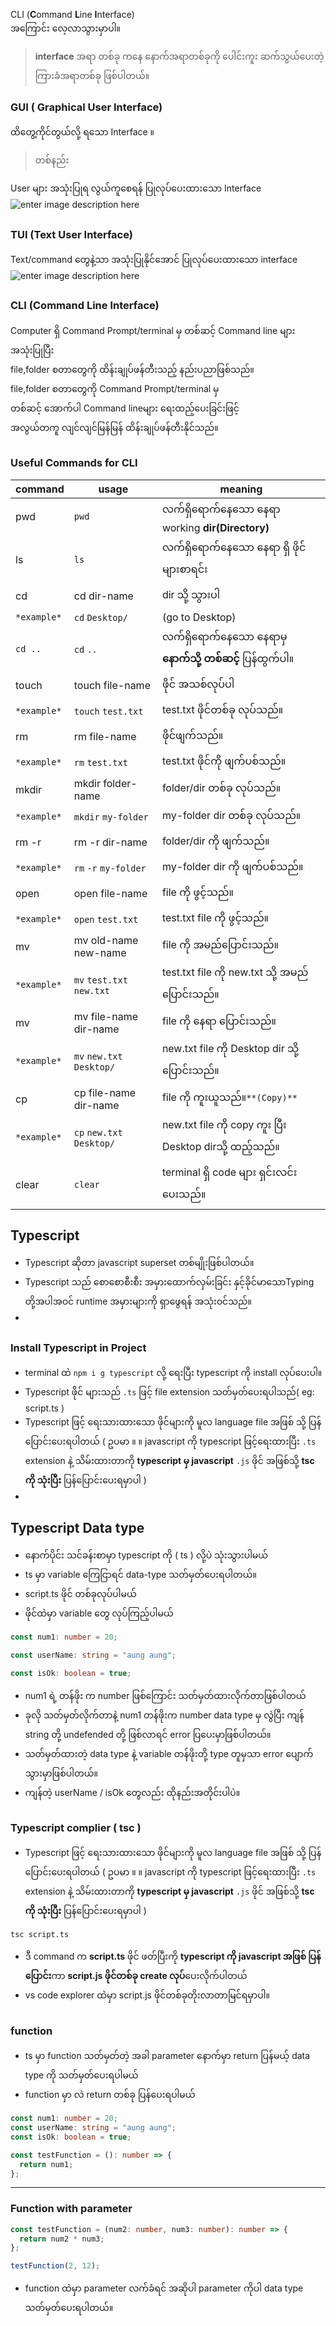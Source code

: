 CLI (**C**ommand **L**ine **I**nterface)<br>
အကြောင်း လေ့လာသွားမှာပါ။

> **interface**
> အရာ တစ်ခု ကနေ နောက်အရာတစ်ခုကို ပေါင်းကူး ဆက်သွယ်ပေးတဲ့ ကြားခံအရာတစ်ခု ဖြစ်ပါတယ်။

### GUI ( Graphical User Interface)

ထိတွေ့ကိုင်တွယ်လို့ ရသော Interface ။<br>

> တစ်နည်း

User များ အသုံးပြုရ လွယ်ကူစေရန် ပြုလုပ်ပေးထားသော Interface<br>
![enter image description here](https://study.com/cimages/videopreview/videopreview-full/what-is-a-graphical-user-interface-gui-definition-components-examples_117052.jpg)

##

### TUI (Text User Interface)

Text/command တွေနဲ့သာ အသုံးပြုနိုင်အောင် ပြုလုပ်ပေးထားသော interface<br>
![enter image description here](https://upload.wikimedia.org/wikipedia/commons/thumb/2/29/Linux_command-line._Bash._GNOME_Terminal._screenshot.png/800px-Linux_command-line._Bash._GNOME_Terminal._screenshot.png)

##

### CLI (**C**ommand **L**ine **I**nterface)

Computer ရှိ Command Prompt/terminal မှ တစ်ဆင့် Command line များအသုံးပြုပြီး <br>
file,folder စတာတွေကို ထိန်းချုပ်ဖန်တီးသည့် နည်းပညာဖြစ်သည်။<br>
file,folder စတာတွေကို Command Prompt/terminal မှ <br>တစ်ဆင့် အောက်ပါ Command lineများ ရေးထည့်ပေးခြင်းဖြင့် <br>အလွယ်တကူ လျင်လျင်မြန်မြန် ထိန်းချုပ်ဖန်တီးနိုင်သည်။

##

### Useful Commands for CLI

| command     | usage                     | meaning                                                   |
| ----------- | ------------------------- | --------------------------------------------------------- |
| pwd         | `pwd`                     | လက်ရှိရောက်နေသော နေရာ working **dir(Directory)**          |
| ls          | `ls`                      | လက်ရှိရောက်နေသော နေရာ ရှိ ဖိုင်များစာရင်း                 |
| cd          | cd dir-name               | dir သို့ သွားပါ                                           |
| `*example*` | `cd` `Desktop/`           | (go to Desktop)                                           |
| `cd ..`     | `cd` `..`                 | လက်ရှိရောက်နေသော နေရာမှ **နောက်သို့ တစ်ဆင့်** ပြန်ထွက်ပါ။ |
| touch       | touch file-name           | ဖိုင် အသစ်လုပ်ပါ                                          |
| `*example*` | `touch` `test.txt`        | test.txt ဖိုင်တစ်ခု လုပ်သည်။                              |
| rm          | rm file-name              | ဖိုင်ဖျက်သည်။                                             |
| `*example*` | `rm` `test.txt`           | test.txt ဖိုင်ကို ဖျက်ပစ်သည်။                             |
| mkdir       | mkdir folder-name         | folder/dir တစ်ခု လုပ်သည်။                                 |
| `*example*` | `mkdir` `my-folder`       | my-folder dir တစ်ခု လုပ်သည်။                              |
| rm -r       | rm -r dir-name            | folder/dir ကို ဖျက်သည်။                                   |
| `*example*` | `rm` `-r` `my-folder`     | my-folder dir ကို ဖျက်ပစ်သည်။                             |
| open        | open file-name            | file ကို ဖွင့်သည်။                                        |
| `*example*` | `open` `test.txt`         | test.txt file ကို ဖွင့်သည်။                               |
| mv          | mv old-name new-name      | file ကို အမည်ပြောင်းသည်။                                  |
| `*example*` | `mv` `test.txt` `new.txt` | test.txt file ကို new.txt သို့ အမည်ပြောင်းသည်။            |
| mv          | mv file-name dir-name     | file ကို နေရာ ပြောင်းသည်။                                 |
| `*example*` | `mv` `new.txt` `Desktop/` | new.txt file ကို Desktop dir သို့ ပြောင်းသည်။             |
| cp          | cp file-name dir-name     | file ကို ကူးယူသည်။`**(Copy)**`                            |
| `*example*` | `cp` `new.txt` `Desktop/` | new.txt file ကို copy ကူး ပြီး Desktop dirသို့ ထည့်သည်။   |
| clear       | `clear`                   | terminal ရှိ code များ ရှင်းလင်းပေးသည်။                   |

##

##

## Typescript

- Typescript ဆိုတာ javascript superset တစ်မျိုးဖြစ်ပါတယ်။
- Typescript သည် စောစောစီးစီး အမှားထောက်လှမ်းခြင်း နှင့်ခိုင်မာသောTyping တို့အပါအဝင် runtime အမှားများကို ရှာဖွေရန် အသုံး၀င်သည်။
-

##

### Install Typescript in Project

- terminal ထဲ `npm i g typescript` လို့ ရေးပြီး typescript ကို install လုပ်ပေးပါ။
- Typescript ဖိုင် များသည် `.ts` ဖြင့် file extension သတ်မှတ်ပေးရပါသည်( eg: script.ts )
- Typescript ဖြင့် ရေးသားထားသော ဖိုင်များကို မူလ language file အဖြစ် သို့ ပြန်ပြောင်းပေးရပါတယ် ( ဥပမာ ။ ။ javascript ကို typescript ဖြင့်ရေးထားပြီး `.ts` extension နဲ့ သိမ်းထားတာကို **typescript မှ javascript** `.js` ဖိုင် အဖြစ်သို့ **tsc ကို သုံးပြီး** ပြန်ပြောင်းပေးရမှာပါ )
-

## Typescript Data type

- နောက်ပိုင်း သင်ခန်းစာမှာ typescript ကို ( ts ) လို့ပဲ သုံးသွားပါမယ်
- ts မှာ variable ကြေငြာရင် data-type သတ်မှတ်ပေးရပါတယ်။
- script.ts ဖိုင် တစ်ခုလုပ်ပါမယ်
- ဖိုင်ထဲမှာ variable တွေ လုပ်ကြည့်ပါမယ်

```ts
const num1: number = 20;

const userName: string = "aung aung";

const isOk: boolean = true;
```

- num1 ရဲ့ တန်ဖိုး က number ဖြစ်ကြောင်း သတ်မှတ်ထားလိုက်တာဖြစ်ပါတယ်
- ခုလို သတ်မှတ်လိုက်တာနဲ့ num1 တန်ဖိုးက number data type မှ လွဲပြီး ကျန် string တို့ undefended တို့ ဖြစ်လာရင် error ပြပေးမှာဖြစ်ပါတယ်။
- သတ်မှတ်ထားတဲ့ data type နဲ့ variable တန်ဖိုးတို့ type တူမှသာ
  error ပျောက်သွားမှာဖြစ်ပါတယ်။
- ကျန်တဲ့ userName / isOk တွေလည်း ထိုနည်းအတိုင်းပါပဲ။

##

### Typescript complier ( tsc )

- Typescript ဖြင့် ရေးသားထားသော ဖိုင်များကို မူလ language file အဖြစ် သို့ ပြန်ပြောင်းပေးရပါတယ် ( ဥပမာ ။ ။ javascript ကို typescript ဖြင့်ရေးထားပြီး `.ts` extension နဲ့ သိမ်းထားတာကို **typescript မှ javascript** `.js` ဖိုင် အဖြစ်သို့ **tsc ကို သုံးပြီး** ပြန်ပြောင်းပေးရမှာပါ )

```properties
tsc script.ts
```

- ဒီ command က **script.ts** ဖိုင် ဖတ်ပြီးကို **typescript ကို javascript အဖြစ် ပြန်ပြောင်း**ကာ **script.js ဖိုင်တစ်ခု create လုပ်**ပေးလိုက်ပါတယ်
- vs code explorer ထဲမှာ script.js ဖိုင်တစ်ခုတိုးလာတာမြင်ရမှာပါ။

##

### function

- ts မှာ function သတ်မှတ်တဲ့ အခါ parameter နောက်မှာ return ပြန်မယ့် data type ကို သတ်မှတ်ပေးရပါမယ်
- function မှာ လဲ return တစ်ခု ပြန်ပေးရပါမယ်

```ts
const num1: number = 20;
const userName: string = "aung aung";
const isOk: boolean = true;

const testFunction = (): number => {
  return num1;
};
```

---

### Function with parameter

```ts
const testFunction = (num2: number, num3: number): number => {
  return num2 * num3;
};

testFunction(2, 12);
```

- function ထဲမှာ parameter လက်ခံရင် အဆိုပါ parameter ကိုပါ data type သတ်မှတ်ပေးရပါတယ်။

##
